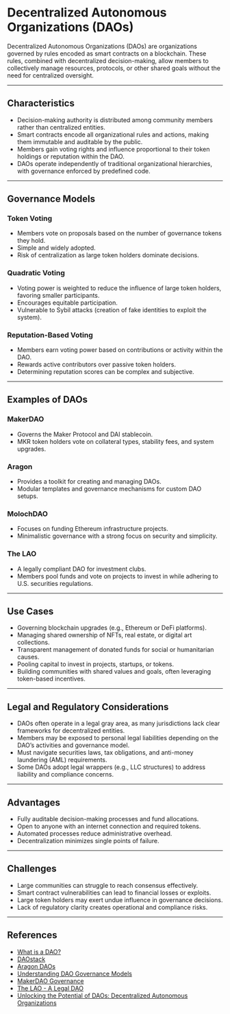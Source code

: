 # Decentralized Autonomous Organizations (DAOs)

Decentralized Autonomous Organizations (DAOs) are organizations governed by rules encoded as smart contracts on a blockchain. These rules, combined with decentralized decision-making, allow members to collectively manage resources, protocols, or other shared goals without the need for centralized oversight.

---

## **Characteristics**

   - Decision-making authority is distributed among community members rather than centralized entities.
   - Smart contracts encode all organizational rules and actions, making them immutable and auditable by the public.
   - Members gain voting rights and influence proportional to their token holdings or reputation within the DAO.
   - DAOs operate independently of traditional organizational hierarchies, with governance enforced by predefined code.
---

## **Governance Models**

### **Token Voting**  
   - Members vote on proposals based on the number of governance tokens they hold.  
   - Simple and widely adopted.  
   - Risk of centralization as large token holders dominate decisions.

### **Quadratic Voting**  
   - Voting power is weighted to reduce the influence of large token holders, favoring smaller participants.  
   - Encourages equitable participation.  
   - Vulnerable to Sybil attacks (creation of fake identities to exploit the system).

### **Reputation-Based Voting**  
   - Members earn voting power based on contributions or activity within the DAO.  
   - Rewards active contributors over passive token holders.  
   - Determining reputation scores can be complex and subjective.

---

## **Examples of DAOs**

### **MakerDAO**  
   - Governs the Maker Protocol and DAI stablecoin.  
   - MKR token holders vote on collateral types, stability fees, and system upgrades.

### **Aragon**  
   - Provides a toolkit for creating and managing DAOs.  
   - Modular templates and governance mechanisms for custom DAO setups.

### **MolochDAO**  
   - Focuses on funding Ethereum infrastructure projects.  
   - Minimalistic governance with a strong focus on security and simplicity.

### **The LAO**  
   - A legally compliant DAO for investment clubs.  
   - Members pool funds and vote on projects to invest in while adhering to U.S. securities regulations.

---

## **Use Cases**
   - Governing blockchain upgrades (e.g., Ethereum or DeFi platforms).  
   - Managing shared ownership of NFTs, real estate, or digital art collections.  
   - Transparent management of donated funds for social or humanitarian causes.  
   - Pooling capital to invest in projects, startups, or tokens.  
   - Building communities with shared values and goals, often leveraging token-based incentives.  

---

## **Legal and Regulatory Considerations**

   - DAOs often operate in a legal gray area, as many jurisdictions lack clear frameworks for decentralized entities.  
   - Members may be exposed to personal legal liabilities depending on the DAO’s activities and governance model.  
   - Must navigate securities laws, tax obligations, and anti-money laundering (AML) requirements.  
   - Some DAOs adopt legal wrappers (e.g., LLC structures) to address liability and compliance concerns.  

---

## **Advantages**

- Fully auditable decision-making processes and fund allocations.  
- Open to anyone with an internet connection and required tokens.  
- Automated processes reduce administrative overhead.  
- Decentralization minimizes single points of failure.

---

## **Challenges**

- Large communities can struggle to reach consensus effectively.  
- Smart contract vulnerabilities can lead to financial losses or exploits.  
- Large token holders may exert undue influence in governance decisions.   
- Lack of regulatory clarity creates operational and compliance risks.

---

## References

- [What is a DAO?](https://ethereum.org/en/dao/)
- [DAOstack](https://daostack.io/)
- [Aragon DAOs](https://aragon.org/)
- [Understanding DAO Governance Models](https://daosquare.io/)
- [MakerDAO Governance](https://makerdao.com/en/governance)
- [The LAO - A Legal DAO](https://www.thelao.io/)
- [Unlocking the Potential of DAOs: Decentralized Autonomous Organizations](https://medium.com/novai-blockchain-101/unlocking-the-potential-of-daos-decentralized-autonomous-organizations-516c8633905f)